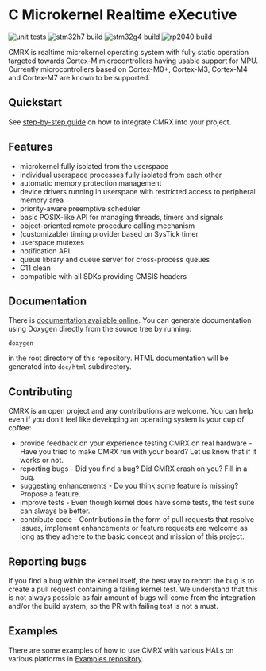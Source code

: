 C Microkernel Realtime eXecutive
================================

![unit tests](https://github.com/ventZl/cmrx/actions/workflows/unit_tests.yml/badge.svg) ![stm32h7 build](https://github.com/ventZl/cmrx/actions/workflows/stm32h7-build.yml/badge.svg) ![stm32g4 build](https://github.com/ventZl/cmrx/actions/workflows/stm32g4-build.yml/badge.svg) ![rp2040 build](https://github.com/ventZl/cmrx/actions/workflows/rp2040-build.yml/badge.svg)

CMRX is realtime microkernel operating system with fully static operation targeted towards Cortex-M microcontrollers having usable support for MPU. Currently microcontrollers based on Cortex-M0+, Cortex-M3, Cortex-M4 and Cortex-M7 are known to be supported.

Quickstart
----------

See [step-by-step guide](man/03_getting_started.md) on how to integrate CMRX into your project.

Features
--------

 * microkernel fully isolated from the userspace
 * individual userspace processes fully isolated from each other
 * automatic memory protection management
 * device drivers running in userspace with restricted access to peripheral memory area
 * priority-aware preemptive scheduler
 * basic POSIX-like API for managing threads, timers and signals
 * object-oriented remote procedure calling mechanism
 * (customizable) timing provider based on SysTick timer
 * userspace mutexes
 * notification API
 * queue library and queue server for cross-process queues
 * C11 clean
 * compatible with all SDKs providing CMSIS headers

Documentation
-------------

There is [documentation available online](https://ventZl.github.io/cmrx/). You can generate documentation using Doxygen directly from the source tree by running:

~~~~~
doxygen
~~~~~

in the root directory of this repository. HTML documentation will be generated into `doc/html` subdirectory.

Contributing
------------

CMRX is an open project and any contributions are welcome. You can help even if you don't feel like developing an operating system is your cup of coffee:

* provide feedback on your experience testing CMRX on real hardware - Have you tried to make CMRX run with your board? Let us know that if it works or not.
* reporting bugs - Did you find a bug? Did CMRX crash on you? Fill in a bug.
* suggesting enhancements - Do you think some feature is missing? Propose a feature.
* improve tests - Even though kernel does have some tests, the test suite can always be better.
* contribute code - Contributions in the form of pull requests that resolve issues, implement enhancements or feature requests are welcome as long as they
  adhere to the basic concept and mission of this project.

Reporting bugs
--------------

If you find a bug within the kernel itself, the best way to report the bug is to create a pull request containing a failing kernel test. We understand that this
is not always possible as fair amount of bugs will come from the integration and/or the build system, so the PR with failing test is not a must.

Examples
--------
There are some examples of how to use CMRX with various HALs on various platforms in [Examples repository](https://github.com/ventZl/cmrx-examples).
